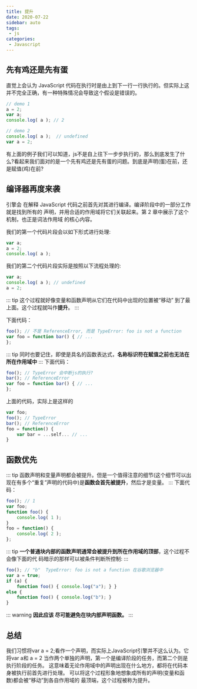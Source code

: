 ```yaml
---
title: 提升
date: 2020-07-22
sidebar: auto
tags: 
 - js
categories:
 - Javascript
---
```


## 先有鸡还是先有蛋

直觉上会认为 JavaScript 代码在执行时是由上到下一行一行执行的。但实际上这并不完全正确，有一种特殊情况会导致这个假设是错误的。

```js
// demo 1
a = 2;
var a; 
console.log( a ); // 2

// demo 2
console.log( a );  // undefined
var a = 2;
```
有上面的例子我们可以知道，js不是自上往下一步步执行的，那么到底发生了什么?看起来我们面对的是一个先有鸡还是先有蛋的问题。到底是声明(蛋)在前，还是赋值(鸡)在前?

## 编译器再度来袭

引擎会 在解释 JavaScript 代码之前首先对其进行编译。编译阶段中的一部分工作就是找到所有的 声明，并用合适的作用域将它们关联起来。第 2 章中展示了这个机制，也正是词法作用域 的核心内容。

我们的第一个代码片段会以如下形式进行处理:

```js
var a;
a = 2; 
console.log( a );
```
我们的第二个代码片段实际是按照以下流程处理的:

```js
var a;
console.log( a ); // undefined
a = 2; 
```

::: tip
这个过程就好像变量和函数声明从它们在代码中出现的位置被“移动” 到了最上面。这个过程就叫作**提升**。
:::

下面代码：
```js
foo(); // 不是 ReferenceError, 而是 TypeError: foo is not a function
var foo = function bar() { // ...
};
```

::: tip
同时也要记住，即使是具名的函数表达式，**名称标识符在赋值之前也无法在所在作用域中**
:::
下面代码：
```js
foo(); // TypeError 会中断js的执行?
bar(); // ReferenceError
var foo = function bar() { // ...
};
```
上面的代码，实际上是这样的
```js
var foo;
foo(); // TypeError
bar(); // ReferenceError
foo = function() {
    var bar = ...self... // ...
}
```

## 函数优先

::: tip
函数声明和变量声明都会被提升。但是一个值得注意的细节(这个细节可以出现在有多个“重复”声明的代码中)是**函数会首先被提升**，然后才是变量。
:::
下面代码：
```js
foo(); // 1
var foo;
function foo() { 
    console.log( 1 );
}
foo = function() { 
    console.log( 2 );
};
```
::: tip
**一个普通块内部的函数声明通常会被提升到所在作用域的顶部**，这个过程不会像下面的代 码暗示的那样可以被条件判断所控制:
:::

```js
foo(); // "b"  TypeError: foo is not a function 在谷歌浏览器中
var a = true;
if (a) {
    function foo() { console.log("a"); } }
else {
    function foo() { console.log("b"); }
}
```
::: warning
**因此应该 尽可能避免在块内部声明函数。**
:::

## 总结

我们习惯将var a = 2;看作一个声明，而实际上JavaScript引擎并不这么认为。它将var a和 a = 2 当作两个单独的声明，第一个是编译阶段的任务，而第二个则是执行阶段的任务。
这意味着无论作用域中的声明出现在什么地方，都将在代码本身被执行前首先进行处理。 可以将这个过程形象地想象成所有的声明(变量和函数)都会被“移动”到各自作用域的 最顶端，这个过程被称为提升。





